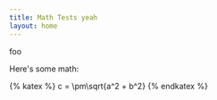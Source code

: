 ```yaml
---
title: Math Tests yeah
layout: home
---
```


foo

Here's some math:

{% katex %}
c = \pm\sqrt{a^2 + b^2}
{% endkatex %}
